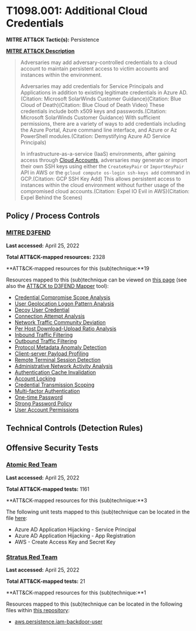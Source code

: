 # T1098.001: Additional Cloud Credentials
**MITRE ATT&CK Tactic(s):** Persistence

**[MITRE ATT&CK Description](https://attack.mitre.org/techniques/T1098/001)**
<blockquote>Adversaries may add adversary-controlled credentials to a cloud account to maintain persistent access to victim accounts and instances within the environment.

Adversaries may add credentials for Service Principals and Applications in addition to existing legitimate credentials in Azure AD.(Citation: Microsoft SolarWinds Customer Guidance)(Citation: Blue Cloud of Death)(Citation: Blue Cloud of Death Video) These credentials include both x509 keys and passwords.(Citation: Microsoft SolarWinds Customer Guidance) With sufficient permissions, there are a variety of ways to add credentials including the Azure Portal, Azure command line interface, and Azure or Az PowerShell modules.(Citation: Demystifying Azure AD Service Principals)

In infrastructure-as-a-service (IaaS) environments, after gaining access through [Cloud Accounts](https://attack.mitre.org/techniques/T1078/004), adversaries may generate or import their own SSH keys using either the <code>CreateKeyPair</code> or <code>ImportKeyPair</code> API in AWS or the <code>gcloud compute os-login ssh-keys add</code> command in GCP.(Citation: GCP SSH Key Add) This allows persistent access to instances within the cloud environment without further usage of the compromised cloud accounts.(Citation: Expel IO Evil in AWS)(Citation: Expel Behind the Scenes)</blockquote>
## Policy / Process Controls
### [MITRE D3FEND](https://d3fend.mitre.org/)
**Last accessed:** April 25, 2022

**Total ATT&CK-mapped resources:** 2328

**ATT&CK-mapped resources for this (sub)technique:**19

Resources mapped to this (sub)technique can be viewed on [this page](https://d3fend.mitre.org/) (see also the [ATT&CK to D3FEND Mapper](https://d3fend.mitre.org/tools/attack-mapper) tool):

* [Credential Compromise Scope Analysis](https://d3fend.mitre.org/techniques/d3f:CredentialCompromiseScopeAnalysis)
* [User Geolocation Logon Pattern Analysis](https://d3fend.mitre.org/techniques/d3f:UserGeolocationLogonPatternAnalysis)
* [Decoy User Credential](https://d3fend.mitre.org/techniques/d3f:DecoyUserCredential)
* [Connection Attempt Analysis](https://d3fend.mitre.org/techniques/d3f:ConnectionAttemptAnalysis)
* [Network Traffic Community Deviation](https://d3fend.mitre.org/techniques/d3f:NetworkTrafficCommunityDeviation)
* [Per Host Download-Upload Ratio Analysis](https://d3fend.mitre.org/techniques/d3f:PerHostDownload-UploadRatioAnalysis)
* [Inbound Traffic Filtering](https://d3fend.mitre.org/techniques/d3f:InboundTrafficFiltering)
* [Outbound Traffic Filtering](https://d3fend.mitre.org/techniques/d3f:OutboundTrafficFiltering)
* [Protocol Metadata Anomaly Detection](https://d3fend.mitre.org/techniques/d3f:ProtocolMetadataAnomalyDetection)
* [Client-server Payload Profiling](https://d3fend.mitre.org/techniques/d3f:Client-serverPayloadProfiling)
* [Remote Terminal Session Detection](https://d3fend.mitre.org/techniques/d3f:RemoteTerminalSessionDetection)
* [Administrative Network Activity Analysis](https://d3fend.mitre.org/techniques/d3f:AdministrativeNetworkActivityAnalysis)
* [Authentication Cache Invalidation](https://d3fend.mitre.org/techniques/d3f:AuthenticationCacheInvalidation)
* [Account Locking](https://d3fend.mitre.org/techniques/d3f:AccountLocking)
* [Credential Transmission Scoping](https://d3fend.mitre.org/techniques/d3f:CredentialTransmissionScoping)
* [Multi-factor Authentication](https://d3fend.mitre.org/techniques/d3f:Multi-factorAuthentication)
* [One-time Password](https://d3fend.mitre.org/techniques/d3f:One-timePassword)
* [Strong Password Policy](https://d3fend.mitre.org/techniques/d3f:StrongPasswordPolicy)
* [User Account Permissions](https://d3fend.mitre.org/techniques/d3f:UserAccountPermissions)

## Technical Controls (Detection Rules)

## Offensive Security Tests
### [Atomic Red Team](https://github.com/redcanaryco/atomic-red-team)
**Last accessed:** April 25, 2022

**Total ATT&CK-mapped tests:** 1161

**ATT&CK-mapped resources for this (sub)technique:**3

The following unit tests mapped to this (sub)technique can be located in the file [here](https://github.com/redcanaryco/atomic-red-team/tree/master/atomics/T1098.001/T1098.001.yaml):

* Azure AD Application Hijacking - Service Principal
* Azure AD Application Hijacking - App Registration
* AWS - Create Access Key and Secret Key

### [Stratus Red Team](https://github.com/DataDog/stratus-red-team/)
**Last accessed:** April 25, 2022

**Total ATT&CK-mapped tests:** 21

**ATT&CK-mapped resources for this (sub)technique:**1

Resources mapped to this (sub)technique can be located in the following files within [this repository](https://stratus-red-team.cloud/attack-techniques/):

* [aws.persistence.iam-backdoor-user](https://stratus-red-team.cloud/attack-techniques/aws/aws.persistence.iam-backdoor-user/)

